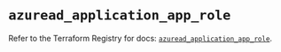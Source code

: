 # `azuread_application_app_role`

Refer to the Terraform Registry for docs: [`azuread_application_app_role`](https://registry.terraform.io/providers/hashicorp/azuread/2.51.0/docs/resources/application_app_role).
